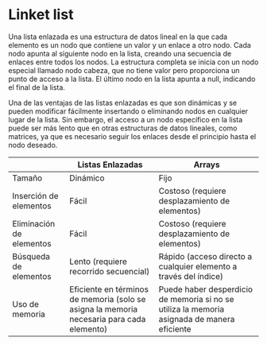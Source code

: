 # Linket list

Una lista enlazada es una estructura de datos lineal en la que cada elemento es un nodo que contiene un valor y un enlace a otro nodo. Cada nodo apunta al siguiente nodo en la lista, creando una secuencia de enlaces entre todos los nodos. La estructura completa se inicia con un nodo especial llamado nodo cabeza, que no tiene valor pero proporciona un punto de acceso a la lista. El último nodo en la lista apunta a null, indicando el final de la lista.

Una de las ventajas de las listas enlazadas es que son dinámicas y se pueden modificar fácilmente insertando o eliminando nodos en cualquier lugar de la lista. Sin embargo, el acceso a un nodo específico en la lista puede ser más lento que en otras estructuras de datos lineales, como matrices, ya que es necesario seguir los enlaces desde el principio hasta el nodo deseado.


|                    | Listas Enlazadas | Arrays |
|--------------------|------------------|--------|
| Tamaño             | Dinámico         | Fijo   |
| Inserción de elementos | Fácil           | Costoso (requiere desplazamiento de elementos) |
| Eliminación de elementos | Fácil           | Costoso (requiere desplazamiento de elementos) |
| Búsqueda de elementos | Lento (requiere recorrido secuencial) | Rápido (acceso directo a cualquier elemento a través del índice) |
| Uso de memoria    | Eficiente en términos de memoria (solo se asigna la memoria necesaria para cada elemento) | Puede haber desperdicio de memoria si no se utiliza la memoria asignada de manera eficiente |


